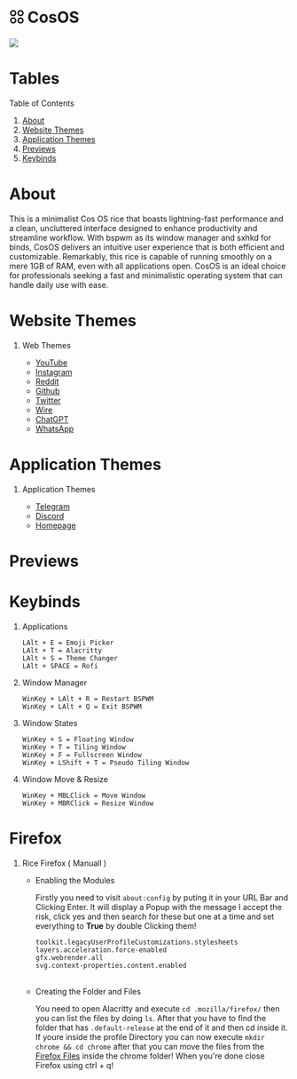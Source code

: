 # 𓃌 CosOS

<img src="https://user-images.githubusercontent.com/138330732/266787272-35a7e778-f8e3-4b3f-91d6-8400b82a8d79.png" />

<center> <h1 align="left" id="">Tables</h1> </center>
<summary>Table of Contents</summary>
  <ol>
    <li><a href="#about">About</a></li>
    <li><a href="#external">Website Themes</a></li>
    <li><a href="#internal">Application Themes</a></li>
    <li><a href="#previews">Previews</a></li>
    <li><a href="#keybinds">Keybinds</a></li>
  </ol>


<center> <h1 align="left" id="about">About</h1> </center>

<center> <p align="left" >This is a minimalist Cos OS rice that boasts lightning-fast performance and a clean, uncluttered interface designed to enhance productivity and streamline workflow. With bspwm as its window manager and sxhkd for binds, CosOS delivers an intuitive user experience that is both efficient and customizable. Remarkably, this rice is capable of running smoothly on a mere 1GB of RAM, even with all applications open. CosOS is an ideal choice for professionals seeking a fast and minimalistic operating system that can handle daily use with ease. </p></center

<center> <h1 align="left" id="external">Website Themes</h1> </center>

1. Web Themes

   - [YouTube]()
   - [Instagram]()
   - [Reddit]()
   - [Github]()
   - [Twitter]()
   - [Wire]()
   - [ChatGPT]()
   - [WhatsApp]()

<center> <h1 align="left" id="internal">Application Themes</h1> </center>

1. Application Themes
   
   - [Telegram](https://t.me/addtheme/zIueslkI5K6Qn3J0)
   - [Discord]()
   - [Homepage]()


<center> <h1 align="left" id="previews">Previews</h1> </center>


<center> <h1 align="left" id="keybinds">Keybinds</h1> </center>

1. Applications

   ```
   LAlt + E = Emoji Picker
   LAlt + T = Alacritty
   LAlt + S = Theme Changer
   LAlt + SPACE = Rofi
   ```
   
2. Window Manager

   ```
   WinKey + LAlt + R = Restart BSPWM
   WinKey + LAlt + Q = Exit BSPWM
   ```

3. Window States

   ```
   WinKey + S = Floating Window
   WinKey + T = Tiling Window
   WinKey + F = Fullscreen Window
   WinKey + LShift + T = Pseudo Tiling Window
   ```
   
4. Window Move & Resize

   ```
   WinKey + MBLClick = Move Window
   WinKey + MBRClick = Resize Window
   ```


<center> <h1 align="left" id="firefox">Firefox</h1> </center>

1. Rice Firefox ( Manuall )
  
    * Enabling the Modules
   
      Firstly you need to visit `about:config` by puting it in your URL Bar and Clicking Enter. It will display a Popup with the message I accept the risk, click yes and then search for these but one at a time and set everything to **True** by double Clicking them!
      
      `toolkit.legacyUserProfileCustomizations.stylesheets` <br />
      `layers.acceleration.force-enabled` <br />
      `gfx.webrender.all` <br />
      `svg.context-properties.content.enabled` <br />
       <br />
      
    * Creating the Folder and Files
    
      You need to open Alacritty and execute `cd .mozilla/firefox/` then you can list the files by doing `ls`.
      After that you have to find the folder that has `.default-release` at the end of it and then cd inside it.
      If youre inside the profile Directory you can now execute `mkdir chrome && cd chrome` after that you can move the files from the [Firefox Files](https://github.com/0romos/Deprowave/tree/main/Firefox) inside the chrome folder! When you're done close Firefox using ctrl + q!<br />
   

